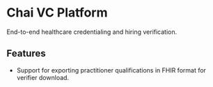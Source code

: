 # Chai VC Platform

End-to-end healthcare credentialing and hiring verification.

## Features

- Support for exporting practitioner qualifications in FHIR format for verifier download.
